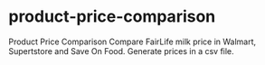 # product-price-comparison
Product Price Comparison
Compare FairLife milk price in Walmart, Supertstore and Save On Food. Generate prices in a csv file. 
